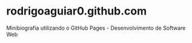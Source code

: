 # rodrigoaguiar0.github.com
Minibiografia utilizando o GitHub Pages - Desenvolvimento de Software Web
